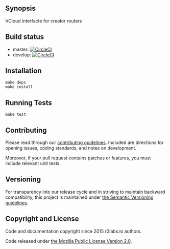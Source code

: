 ## Synopsis

VCloud interfacte for creator routers

## Build status

* master:  [![CircleCI](https://circleci.com/gh/ernestio/router-creator-vcloud-connector/tree/master.svg?style=svg)](https://circleci.com/gh/ernestio/router-creator-vcloud-connector/tree/master)
* develop: [![CircleCI](https://circleci.com/gh/ernestio/router-creator-vcloud-connector/tree/develop.svg?style=svg)](https://circleci.com/gh/ernestio/router-creator-vcloud-connector/tree/develop)

## Installation

```
make deps
make install
```

## Running Tests

```
make test
```

## Contributing

Please read through our
[contributing guidelines](CONTRIBUTING.md).
Included are directions for opening issues, coding standards, and notes on
development.

Moreover, if your pull request contains patches or features, you must include
relevant unit tests.

## Versioning

For transparency into our release cycle and in striving to maintain backward
compatibility, this project is maintained under [the Semantic Versioning guidelines](http://semver.org/).

## Copyright and License

Code and documentation copyright since 2015 r3labs.io authors.

Code released under
[the Mozilla Public License Version 2.0](LICENSE).
